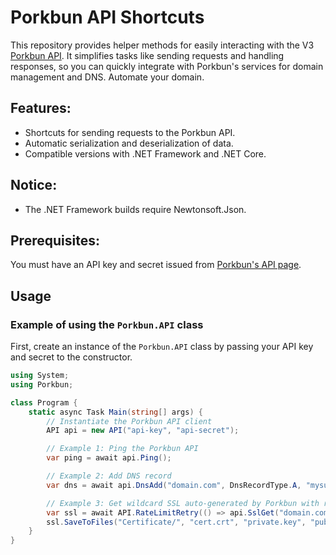 # Porkbun API Shortcuts

This repository provides helper methods for easily interacting with the V3 [Porkbun API](https://porkbun.com/api/json/v3/documentation). It simplifies tasks like sending requests and handling responses, so you can quickly integrate with Porkbun's services for domain management and DNS. Automate your domain.

## Features:
- Shortcuts for sending requests to the Porkbun API.
- Automatic serialization and deserialization of data.
- Compatible versions with .NET Framework and .NET Core.

## Notice:
 - The .NET Framework builds require Newtonsoft.Json.

## Prerequisites:
You must have an API key and secret issued from [Porkbun's API page](https://porkbun.com/account/api).

## Usage

### Example of using the `Porkbun.API` class

First, create an instance of the `Porkbun.API` class by passing your API key and secret to the constructor.

```csharp
using System;
using Porkbun;

class Program {
    static async Task Main(string[] args) {
        // Instantiate the Porkbun API client
        API api = new API("api-key", "api-secret");

        // Example 1: Ping the Porkbun API
        var ping = await api.Ping(); 

        // Example 2: Add DNS record
        var dns = await api.DnsAdd("domain.com", DnsRecordType.A, "mysubdomain", "1.1.1.1");

        // Example 3: Get wildcard SSL auto-generated by Porkbun with ratelimit protection.
        var ssl = await API.RateLimitRetry(() => api.SslGet("domain.com"));
        ssl.SaveToFiles("Certificate/", "cert.crt", "private.key", "public.key");
    }
}
```